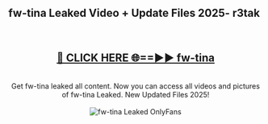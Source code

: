 <h2>fw-tina Leaked Video + Update Files 2025- r3tak</h2>
<br>
<div align="center">
<h2><a href="https://libra.edu.pl?fw-tina" rel="nofollow">🔴 CLICK HERE 🌐==►► fw-tina</a></h2>
<br>
Get fw-tina leaked all content. Now you can access all videos and pictures of fw-tina Leaked. New Updated Files 2025!
<br>
<br>
<a href="https://libra.edu.pl?fw-tina" rel="nofollow" data-target="animated-image.originalLink"><img src="https://i.ibb.co.com/WyWwxjT/player-gif2.gif" alt="fw-tina Leaked OnlyFans" style="max-width: 100%; display: inline-block;" data-target="animated-image.originalImage"></a>
</div>
<br>